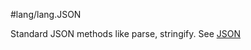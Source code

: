 #lang/lang.JSON

Standard JSON methods like parse, stringify. See <a target="_blank" href="http://www.JSON.org/js.html">JSON</a>

